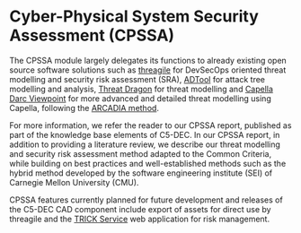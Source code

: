 # Cyber-Physical System Security Assessment (CPSSA)

The CPSSA module largely delegates its functions to already existing open source software solutions such as [threagile](https://threagile.io/) for DevSecOps oriented threat modelling and security risk assessment (SRA), [ADTool](https://satoss.uni.lu/members/piotr/adtool/) for attack tree modelling and analysis, [Threat Dragon](https://owasp.org/www-project-threat-dragon/) for threat modelling and [Capella Darc Viewpoint](https://github.com/eclipse/capella-cybersecurity/wiki) for more advanced and detailed threat modelling using Capella, following the [ARCADIA method](https://en.wikipedia.org/wiki/Arcadia_(engineering)).

For more information, we refer the reader to our CPSSA report, published as part of the knowledge base elements of C5-DEC. In our CPSSA report, in addition to providing a literature review, we describe our threat modelling and security risk assessment method adapted to the Common Criteria, while building on best practices and well-established methods such as the hybrid method developed by the software engineering institute (SEI) of Carnegie Mellon University (CMU).

CPSSA features currently planned for future development and releases of the C5-DEC CAD component include export of assets for direct use by threagile and the [TRICK Service](https://www.trickservice.com/) web application for risk management.